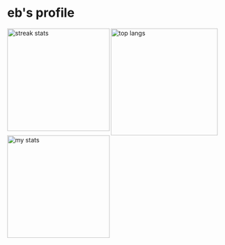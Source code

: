 # eb's profile

<img alt="streak stats" align="left" width="235" src="https://github-readme-streak-stats-salesp07.vercel.app/?user=elbrmv&count_private=true&theme=dracula&border_radius=5"/>
<img alt="top langs" align="left" width="245" src="https://github-readme-stats.vercel.app/api/top-langs/?username=elbrmv&theme=dracula&layout=compact&border_radius=5"/>
<img alt="my stats" align="center" width="235" src="https://github-readme-stats.vercel.app/api?username=elbrmv&show_icons=true&theme=dracula&hide=issues,contribs&border_radius=5"/>
